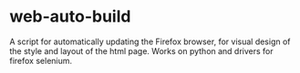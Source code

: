 # web-auto-build
A script for automatically updating the Firefox browser, for visual design of the style and layout of the html page. Works on python and drivers for firefox selenium.
